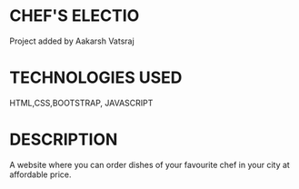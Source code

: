 # CHEF'S ELECTIO

Project added by Aakarsh Vatsraj

# TECHNOLOGIES USED

HTML,CSS,BOOTSTRAP, JAVASCRIPT

# DESCRIPTION

A website where you can order dishes of your favourite chef in your city at affordable price.

